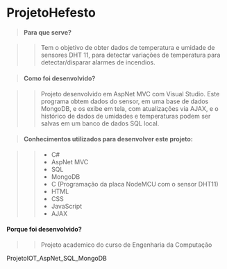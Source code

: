 # ProjetoHefesto

> #### Para que serve?

>> Tem o objetivo de obter dados de temperatura e umidade de sensores DHT 11, para detectar variações de temperatura para detectar/disparar alarmes de incendios.

> #### Como foi desenvolvido?

>> Projeto desenvolvido em AspNet MVC com Visual Studio. Este programa obtem dados do sensor, em uma base de dados MongoDB, e os exibe em tela, com atualizações
>> via AJAX, e o histórico de dados de umidades e temperaturas podem ser salvas em um banco de dados SQL local.

> #### Conhecimentos utilizados para desenvolver este projeto:

>> - C#
>> - AspNet MVC
>> - SQL
>> - MongoDB
>> - C (Programação da placa NodeMCU com o sensor DHT11)
>> - HTML
>> - CSS
>> - JavaScript
>> - AJAX

 #### Porque foi desenvolvido?
 
 >> Projeto academico do curso de Engenharia da Computação



ProjetoIOT_AspNet_SQL_MongoDB
